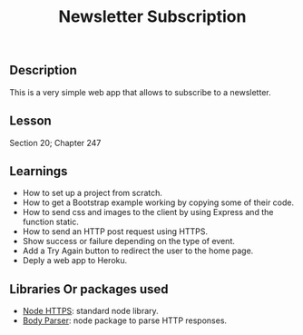 <h1 align="center"> Newsletter Subscription </h1> <br>

## Description

This is a very simple web app that allows to subscribe to a newsletter.

## Lesson
Section 20; Chapter 247

## Learnings
- How to set up a project from scratch.
- How to get a Bootstrap example working by copying some of their code.
- How to send css and images to the client by using Express and the function static.
- How to send an HTTP post request using HTTPS.
- Show success or failure depending on the type of event.
- Add a Try Again button to redirect the user to the home page.
- Deply a web app to Heroku.

## Libraries Or packages used
- [Node HTTPS](https://nodejs.org/api/https.html): standard node library.
- [Body Parser](https://www.npmjs.com/package/body-parser): node package to parse HTTP responses.
